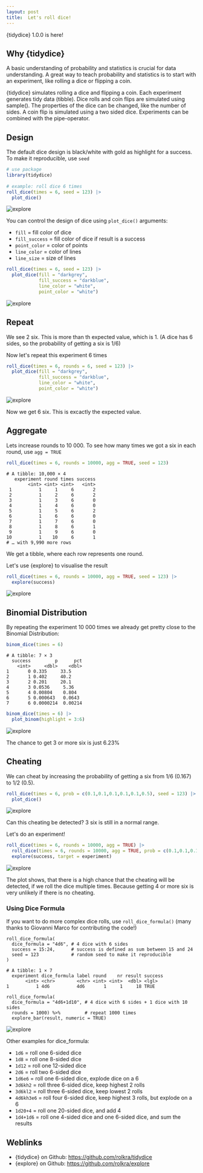 ```yaml
---
layout: post
title:  Let's roll dice!
---
```


{tidydice} 1.0.0 is here!

## Why {tidydice}

A basic understanding of probability and statistics is crucial for data understanding. 
A great way to teach probability and statistics is to start with an experiment, like rolling a dice or flipping a coin.

{tidydice} simulates rolling a dice and flipping a coin. Each experiment generates tidy data (tibble). 
Dice rolls and coin flips are simulated using sample(). 
The properties of the dice can be changed, like the number of sides. 
A coin flip is simulated using a two sided dice. Experiments can be combined with the pipe-operator. 
  
## Design  
  
The default dice design is black/white with gold as highlight for a success.
To make it reproducible, use ```seed```

```R
# use package
library(tidydice)
  
# example: roll dice 6 times
roll_dice(times = 6, seed = 123) |>
  plot_dice()
```

![explore](../images/tidydice-roll-dice-6.png)

 You can control the design of dice using ```plot_dice()``` arguments: 
* ```fill``` = fill color of dice
* ```fill_success``` = fill color of dice if result is a success
* ```point_color``` = color of points
* ```line_color``` = color of lines
* ```line_size``` = size of lines

```R
roll_dice(times = 6, seed = 123) |> 
  plot_dice(fill = "darkgrey", 
            fill_success = "darkblue",
            line_color = "white",
            point_color = "white")
```

![explore](../images/tidydice-roll-dice-6-design.png)

## Repeat

We see 2 six. This is more than th expected value, which is 1. (A dice has 6 sides, so the probability of getting a six is 1/6)

Now let's repeat this experiment 6 times

```R
roll_dice(times = 6, rounds = 6, seed = 123) |> 
  plot_dice(fill = "darkgrey", 
            fill_success = "darkblue",
            line_color = "white",
            point_color = "white")
```

![explore](../images/tidydice-roll-dice-36-design.png)

Now we get 6 six. This is excactly the expected value.

## Aggregate

Lets increase rounds to 10 000. To see how many times we got a six in each round, use ```agg = TRUE```

```R
roll_dice(times = 6, rounds = 10000, agg = TRUE, seed = 123)
```

```
# A tibble: 10,000 × 4
   experiment round times success
        <int> <int> <int>   <int>
 1          1     1     6       2
 2          1     2     6       2
 3          1     3     6       0
 4          1     4     6       0
 5          1     5     6       2
 6          1     6     6       0
 7          1     7     6       0
 8          1     8     6       1
 9          1     9     6       0
10          1    10     6       1
# … with 9,990 more rows
```

We get a tibble, where each row represents one round.

Let's use {explore} to visualise the result

```R
roll_dice(times = 6, rounds = 10000, agg = TRUE, seed = 123) |>
  explore(success)
```

![explore](../images/tidydice-explore-success-6-10000.png)

## Binomial Distribution

By repeating the experiment 10 000 times we already get pretty close to the Binomial Distribution:

```R
binom_dice(times = 6)
```

```
# A tibble: 7 × 3
  success         p      pct
    <int>     <dbl>    <dbl>
1       0 0.335     33.5    
2       1 0.402     40.2    
3       2 0.201     20.1    
4       3 0.0536     5.36   
5       4 0.00804    0.804  
6       5 0.000643   0.0643 
7       6 0.0000214  0.00214
```

```R
binom_dice(times = 6) |>
  plot_binom(highlight = 3:6)
```

![explore](../images/tidydice-binom-6.png)

The chance to get 3 or more six is just 6.23%

## Cheating

We can cheat by increasing the probability of getting a six from 1/6 (0.167) to 1/2 (0.5).

```R
roll_dice(times = 6, prob = c(0.1,0.1,0.1,0.1,0.1,0.5), seed = 123) |> 
  plot_dice()
```  

![explore](../images/tidydice-roll-dice-6-cheat.png)

Can this cheating be detected? 3 six is still in a normal range.

Let's do an experiment!

```R
roll_dice(times = 6, rounds = 10000, agg = TRUE) |>
  roll_dice(times = 6, rounds = 10000, agg = TRUE, prob = c(0.1,0.1,0.1,0.1,0.1,0.5)) |> 
  explore(success, target = experiment)
```  

![explore](../images/tidydice-roll-dice-6-experiment.png)

The plot shows, that there is a high chance that the cheating will be detected, if we roll the dice multiple times. 
Because getting 4 or more six is very unlikely if there is no cheating.

### Using Dice Formula

If you want to do more complex dice rolls, use ```roll_dice_formula()``` (many thanks to Giovanni Marco for contributing the code!)

```{r}
roll_dice_formula(
  dice_formula = "4d6", # 4 dice with 6 sides
  success = 15:24,      # success is defined as sum between 15 and 24
  seed = 123            # random seed to make it reproducible
)
```

```
# A tibble: 1 × 7
  experiment dice_formula label round    nr result success
       <int> <chr>        <chr> <int> <int>  <dbl> <lgl>  
1          1 4d6          4d6       1     1     18 TRUE  
```

```{r}
roll_dice_formula(
  dice_formula = "4d6+1d10", # 4 dice with 6 sides + 1 dice with 10 sides
  rounds = 1000) %>%         # repeat 1000 times
  explore_bar(result, numeric = TRUE)
```

![explore](../images/tidydice-roll-dice-formula.png)

Other examples for dice_formula:

- ```1d6``` = roll one 6-sided dice
- ```1d8``` = roll one 8-sided dice
- ```1d12``` = roll one 12-sided dice
- ```2d6``` = roll two 6-sided dice
- ```1d6e6``` = roll one 6-sided dice, explode dice on a 6
- ```3d6kh2``` = roll three 6-sided dice, keep highest 2 rolls
- ```3d6kl2``` = roll three 6-sided dice, keep lowest 2 rolls
- ```4d6kh3e6``` = roll four 6-sided dice, keep highest 3 rolls, but explode on a 6
- ```1d20+4``` = roll one 20-sided dice, and add 4
- ```1d4+1d6``` = roll one 4-sided dice and one 6-sided dice, and sum the results

## Weblinks

* {tidydice} on Github: <https://github.com/rolkra/tidydice> 
* {explore} on Github: <https://github.com/rolkra/explore>
